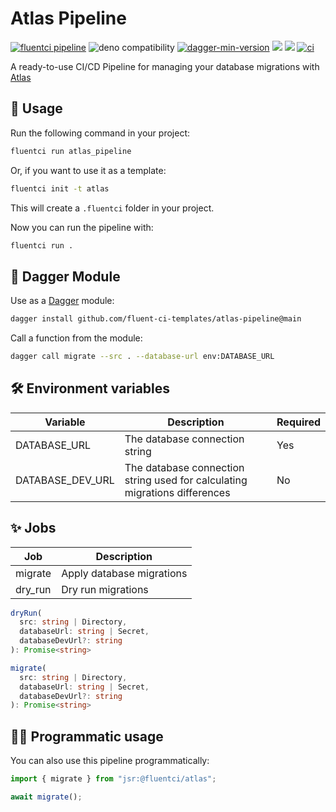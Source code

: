 # Atlas Pipeline

[![fluentci pipeline](https://shield.fluentci.io/x/atlas_pipeline)](https://pkg.fluentci.io/atlas_pipeline)
![deno compatibility](https://shield.deno.dev/deno/^1.42)
[![dagger-min-version](https://shield.fluentci.io/dagger/v0.11.7)](https://dagger.io)
[![](https://jsr.io/badges/@fluentci/atlas)](https://jsr.io/@fluentci/atlas)
[![](https://img.shields.io/codecov/c/gh/fluent-ci-templates/atlas-pipeline)](https://codecov.io/gh/fluent-ci-templates/atlas-pipeline)
[![ci](https://github.com/fluent-ci-templates/atlas-pipeline/actions/workflows/ci.yml/badge.svg)](https://github.com/fluent-ci-templates/atlas-pipeline/actions/workflows/ci.yml)

A ready-to-use CI/CD Pipeline for managing your database migrations with [Atlas](https://atlasgo.io/)

## 🚀 Usage

Run the following command in your project:

```bash
fluentci run atlas_pipeline
```

Or, if you want to use it as a template:

```bash
fluentci init -t atlas
```

This will create a `.fluentci` folder in your project.

Now you can run the pipeline with:

```bash
fluentci run .
```

## 🧩 Dagger Module

Use as a [Dagger](https://dagger.io) module:

```bash
dagger install github.com/fluent-ci-templates/atlas-pipeline@main
```

Call a function from the module:

```bash
dagger call migrate --src . --database-url env:DATABASE_URL
```

## 🛠️ Environment variables

| Variable         | Description                    | Required |
| ---------------- | ------------------------------ | -------- |
| DATABASE_URL     | The database connection string | Yes      |
| DATABASE_DEV_URL | The database connection string used for calculating migrations differences | No      |

## ✨ Jobs

| Job       | Description               |
| --------- | ------------------------- |
| migrate   | Apply database migrations |
| dry_run   | Dry run migrations        |

```typescript
dryRun(
  src: string | Directory,
  databaseUrl: string | Secret,
  databaseDevUrl?: string
): Promise<string>

migrate(
  src: string | Directory,
  databaseUrl: string | Secret,
  databaseDevUrl?: string
): Promise<string> 
```

## 👨‍💻 Programmatic usage

You can also use this pipeline programmatically:

```ts
import { migrate } from "jsr:@fluentci/atlas";

await migrate();
```
